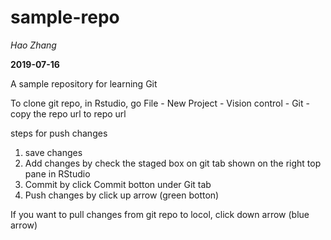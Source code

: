 # sample-repo

_Hao Zhang_

**2019-07-16**

A sample repository for learning Git

To clone git repo, in Rstudio, go File - New Project - Vision control - Git - copy the repo url to repo url

steps for push changes
1) save changes
2) Add changes by check the staged box on git tab shown on the right top pane in RStudio
3) Commit by click Commit botton under Git tab
4) Push changes by click up arrow (green botton)

If you want to pull changes from git repo to locol, click down arrow (blue arrow)
